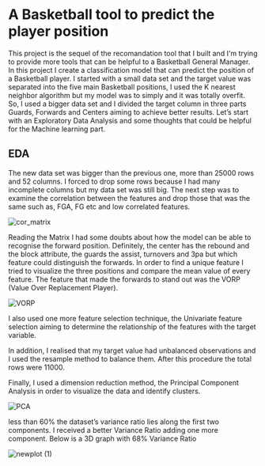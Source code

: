 # A Basketball tool to predict the player position
This project is the sequel of the recomandation tool that I built and I'm trying to provide more tools that can be helpful to a Basketball General Manager. In this project I create a classification model that can predict the position of a Basketball player. I started with a small data set and the target value was separated into the five main Basketball positions, I used the K nearest neighbor algorithm but my model was to simply and it was totally overfit. So, I used a bigger data set and I divided the target column in three parts Guards, Forwards and Centers aiming to achieve better results. Let’s start with an Exploratory Data Analysis and some thoughts that could be helpful for the Machine learning part. 

## EDA
The new data set was bigger than the previous one, more than 25000 rows and 52 columns. I forced to drop some rows because I had many incomplete columns but my data set was still big.
The next step was to examine the correlation between the features and drop those that was the same such as, FGA, FG etc and low correlated features. 

![cor_matrix](https://user-images.githubusercontent.com/66875726/95019270-0a5cfc00-066d-11eb-99eb-0a77474abfbf.png)

Reading the Matrix I had some doubts about how the model can be able to recognise the forward position. Definitely, the center has the rebound and the block attribute, the guards the assist, turnovers and 3pa but which feature could distinguish the forwards. In order to find a unique feature I tried to visualize the three positions and compare the mean value of every feature. The feature that made the forwards to stand out was the VORP (Value Over Replacement Player).

![VORP](https://user-images.githubusercontent.com/66875726/95019722-b3a4f180-066f-11eb-8a78-5d1ed5da383d.png)

I also used one more feature selection technique, the Univariate feature selection aiming to determine the relationship of the features with the target variable.

In addition, I realised that my target value had unbalanced observations and I used the resample method to balance them. After this procedure the total rows were 11000.  

Finally, I used a dimension reduction method, the Principal Component Analysis in order to visualize the data and identify clusters.  

![PCA](https://user-images.githubusercontent.com/66875726/95027556-262ec500-06a2-11eb-92f8-89399c9fc902.png)

less than 60% the dataset’s variance ratio lies along the first two components. I received a better Variance Ratio adding one more component. Below is a 3D graph with 68% Variance Ratio  

![newplot (1)](https://user-images.githubusercontent.com/66875726/95481540-c5e79e00-0995-11eb-82d5-1eeea7d462b6.png)
